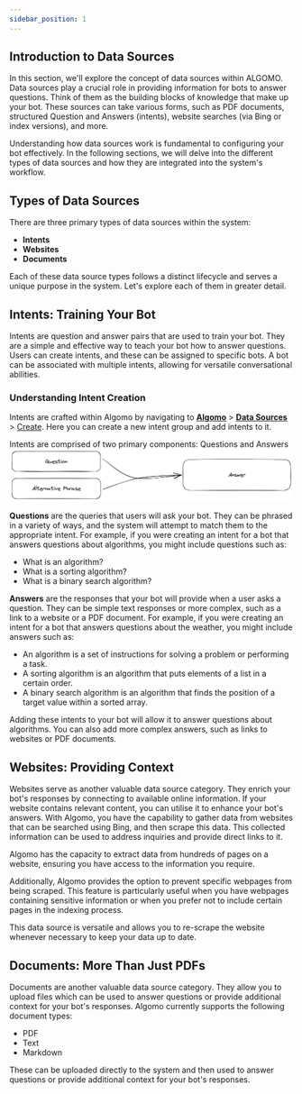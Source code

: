 ```yaml
---
sidebar_position: 1
---
```


## Introduction to Data Sources

In this section, we'll explore the concept of data sources within ALGOMO. Data sources play a crucial role in providing information for bots to answer questions. Think of them as the building blocks of knowledge that make up your bot. These sources can take various forms, such as PDF documents, structured Question and Answers (intents), website searches (via Bing or index versions), and more.

Understanding how data sources work is fundamental to configuring your bot effectively. In the following sections, we will delve into the different types of data sources and how they are integrated into the system's workflow.

## Types of Data Sources

There are three primary types of data sources within the system:

- **Intents**
- **Websites**
- **Documents**

Each of these data source types follows a distinct lifecycle and serves a unique purpose in the system. Let's explore each of them in greater detail.

## Intents: Training Your Bot

Intents are question and answer pairs that are used to train your bot. They are a simple and effective way to teach your bot how to answer questions. Users can create intents, and these can be assigned to specific bots. A bot can be associated with multiple intents, allowing for versatile conversational abilities.

### Understanding Intent Creation

Intents are crafted within Algomo by navigating to [**Algomo**](https://app.algomo.com/) > [**Data Sources**](https:app.algomo.com/data-sources) > [Create](https://app.algomo.com/data-sources/create/intent-group). Here you can create a new intent group and add intents to it.

Intents are comprised of two primary components: Questions and Answers
![Intent Structure](./images/intents.png)

**Questions** are the queries that users will ask your bot. They can be phrased in a variety of ways, and the system will attempt to match them to the appropriate intent. For example, if you were creating an intent for a bot that answers questions about algorithms, you might include questions such as:

- What is an algorithm?
- What is a sorting algorithm?
- What is a binary search algorithm?

**Answers** are the responses that your bot will provide when a user asks a question. They can be simple text responses or more complex, such as a link to a website or a PDF document. For example, if you were creating an intent for a bot that answers questions about the weather, you might include answers such as:

- An algorithm is a set of instructions for solving a problem or performing a task.
- A sorting algorithm is an algorithm that puts elements of a list in a certain order.
- A binary search algorithm is an algorithm that finds the position of a target value within a sorted array.

Adding these intents to your bot will allow it to answer questions about algorithms. You can also add more complex answers, such as links to websites or PDF documents.

## Websites: Providing Context

Websites serve as another valuable data source category. They enrich your bot's responses by connecting to available online information. If your website contains relevant content, you can utilise it to enhance your bot's answers. With Algomo, you have the capability to gather data from websites that can be searched using Bing, and then scrape this data. This collected information can be used to address inquiries and provide direct links to it.

Algomo has the capacity to extract data from hundreds of pages on a website, ensuring you have access to the information you require.

Additionally, Algomo provides the option to prevent specific webpages from being scraped. This feature is particularly useful when you have webpages containing sensitive information or when you prefer not to include certain pages in the indexing process.

This data source is versatile and allows you to re-scrape the website whenever necessary to keep your data up to date.

## Documents: More Than Just PDFs

Documents are another valuable data source category. They allow you to upload files which can be used to answer questions or provide additional context for your bot's responses.
Algomo currently supports the following document types:

- PDF
- Text
- Markdown

These can be uploaded directly to the system and then used to answer questions or provide additional context for your bot's responses.
